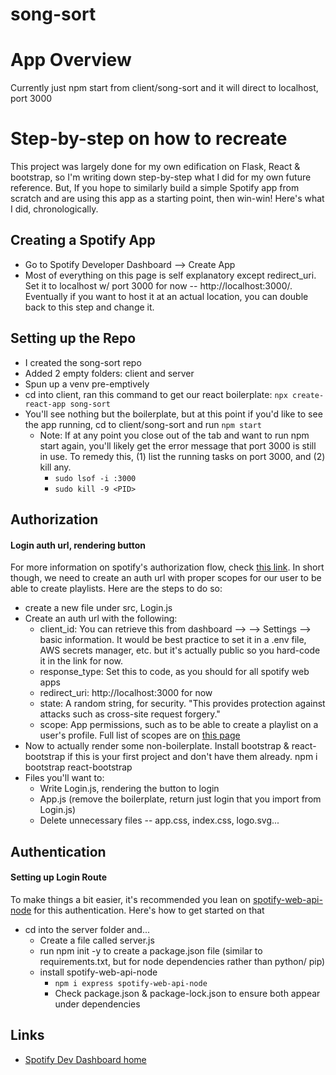 # song-sort

# App Overview

Currently just npm start from client/song-sort and it will direct to localhost, port 3000

# Step-by-step on how to recreate

This project was largely done for my own edification on Flask, React & bootstrap, so I'm writing down step-by-step what I did for my own future reference. But, If you hope to similarly build a simple Spotify app from scratch and are using this app as a starting point, then win-win! Here's what I did, chronologically.

## Creating a Spotify App

- Go to Spotify Developer Dashboard --> Create App
- Most of everything on this page is self explanatory except redirect_uri. Set it to localhost w/ port 3000 for now -- http://localhost:3000/. Eventually if you want to host it at an actual location, you can double back to this step and change it.

## Setting up the Repo

- I created the song-sort repo
- Added 2 empty folders: client and server
- Spun up a venv pre-emptively
- cd into client, ran this command to get our react boilerplate:
   `npx create-react-app song-sort`
- You'll see nothing but the boilerplate, but at this point if you'd like to see the app running, cd to client/song-sort and run `npm start`
    - Note: If at any point you close out of the tab and want to run npm start again, you'll likely get the error message that port 3000 is still in use. To remedy this, (1) list the running tasks on port 3000, and (2) kill any.
        - `sudo lsof -i :3000`
        - `sudo kill -9 <PID>`

## Authorization
#### Login auth url, rendering button

For more information on spotify's authorization flow, check [this link](https://developer.spotify.com/documentation/web-api/tutorials/code-flow). In short though, we need to create an auth url with proper scopes for our user to be able to create playlists. Here are the steps to do so:

- create a new file under src, Login.js
- Create an auth url with the following:
    - client_id: You can retrieve this from dashboard --> <your app> --> Settings --> basic information. It would be best practice to set it in a .env file, AWS secrets manager, etc. but it's actually public so you hard-code it in the link for now.
    - response_type: Set this to code, as you should for all spotify web apps
    - redirect_uri: http://localhost:3000 for now
    - state: A random string, for security. "This provides protection against attacks such as cross-site request forgery."
    - scope: App permissions, such as to be able to create a playlist on a user's profile. Full list of scopes are on [this page](https://developer.spotify.com/documentation/web-api/concepts/scopes)
- Now to actually render some non-boilerplate. Install bootstrap & react-bootstrap if this is your first project and don't have them already. 
    npm i bootstrap react-bootstrap
- Files you'll want to:
    - Write Login.js, rendering the button to login
    - App.js (remove the boilerplate, return just login that you import from Login.js)
    - Delete unnecessary files -- app.css, index.css, logo.svg...

## Authentication 
#### Setting up Login Route

To make things a bit easier, it's recommended you lean on [spotify-web-api-node](https://github.com/thelinmichael/spotify-web-api-node) for this authentication. Here's how to get started on that

- cd into the server folder and...
    - Create a file called server.js
    - run npm init -y to create a package.json file (similar to requirements.txt, but for node dependencies rather than python/ pip)
    - install spotify-web-api-node
        - `npm i express spotify-web-api-node`
        - Check package.json & package-lock.json to ensure both appear under dependencies


## Links

- [Spotify Dev Dashboard home](https://developer.spotify.com/dashboard/c210eb594ef84fd89c0860fd21069318)

